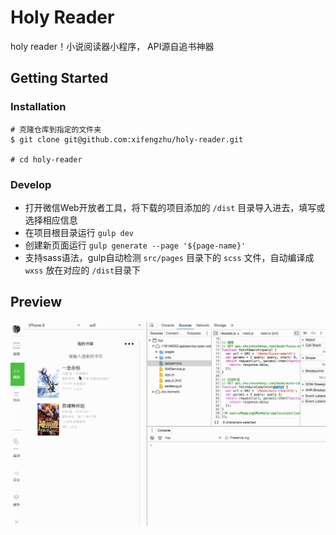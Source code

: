 # Holy Reader
holy reader！小说阅读器小程序， API源自追书神器

## Getting Started
###  Installation

```
# 克隆仓库到指定的文件夹
$ git clone git@github.com:xifengzhu/holy-reader.git

# cd holy-reader
```

### Develop

* 打开微信Web开放者工具，将下载的项目添加的 `/dist` 目录导入进去，填写或选择相应信息
* 在项目根目录运行 `gulp dev`
* 创建新页面运行 `gulp generate --page '${page-name}'`
* 支持sass语法，gulp自动检测 `src/pages` 目录下的 `scss` 文件，自动编译成 `wxss` 放在对应的 `/dist`目录下

## Preview
![预览](小程序预览.gif)

